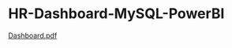 # HR-Dashboard-MySQL-PowerBI
[Dashboard.pdf](https://github.com/sularaperera/HR-Dashboard-MySQL-PowerBI/files/11342319/Dashboard.pdf)
